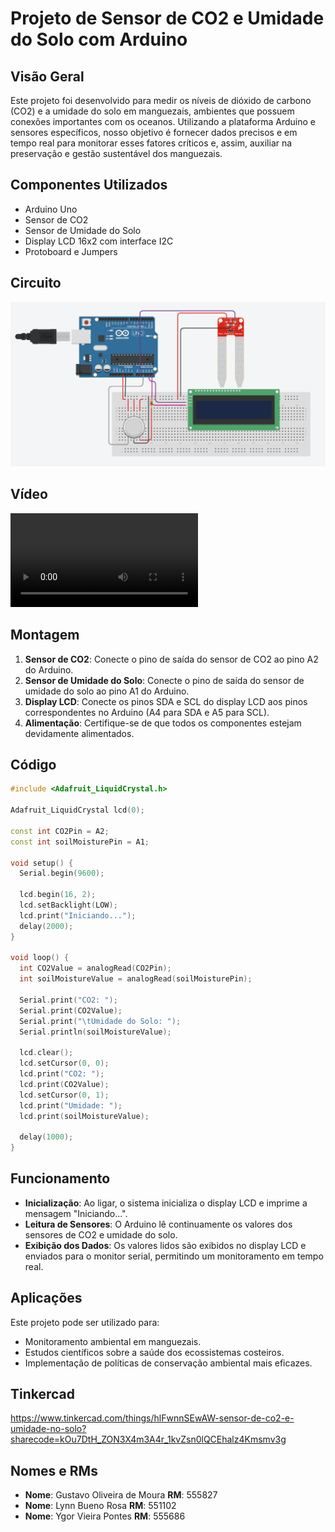 # Projeto de Sensor de CO2 e Umidade do Solo com Arduino

## Visão Geral

Este projeto foi desenvolvido para medir os níveis de dióxido de carbono (CO2) e a umidade do solo em manguezais, ambientes que possuem conexões importantes com os oceanos. Utilizando a plataforma Arduino e sensores específicos, nosso objetivo é fornecer dados precisos e em tempo real para monitorar esses fatores críticos e, assim, auxiliar na preservação e gestão sustentável dos manguezais.

## Componentes Utilizados

- Arduino Uno
- Sensor de CO2
- Sensor de Umidade do Solo
- Display LCD 16x2 com interface I2C
- Protoboard e Jumpers

## Circuito

![Circuito do Projeto](image.png)

## Vídeo

![Video do Projeto](Video.mp4)

## Montagem

1. **Sensor de CO2**: Conecte o pino de saída do sensor de CO2 ao pino A2 do Arduino.
2. **Sensor de Umidade do Solo**: Conecte o pino de saída do sensor de umidade do solo ao pino A1 do Arduino.
3. **Display LCD**: Conecte os pinos SDA e SCL do display LCD aos pinos correspondentes no Arduino (A4 para SDA e A5 para SCL).
4. **Alimentação**: Certifique-se de que todos os componentes estejam devidamente alimentados.

## Código

```cpp
#include <Adafruit_LiquidCrystal.h>
 
Adafruit_LiquidCrystal lcd(0);

const int CO2Pin = A2;
const int soilMoisturePin = A1;

void setup() {
  Serial.begin(9600);
  
  lcd.begin(16, 2);
  lcd.setBacklight(LOW);
  lcd.print("Iniciando...");
  delay(2000);
}

void loop() {
  int CO2Value = analogRead(CO2Pin);
  int soilMoistureValue = analogRead(soilMoisturePin);

  Serial.print("CO2: ");
  Serial.print(CO2Value);
  Serial.print("\tUmidade do Solo: ");
  Serial.println(soilMoistureValue);

  lcd.clear();
  lcd.setCursor(0, 0);
  lcd.print("CO2: ");
  lcd.print(CO2Value);
  lcd.setCursor(0, 1);
  lcd.print("Umidade: ");
  lcd.print(soilMoistureValue);

  delay(1000); 
}
```
## Funcionamento

- **Inicialização**: Ao ligar, o sistema inicializa o display LCD e imprime a mensagem "Iniciando...".
- **Leitura de Sensores**: O Arduino lê continuamente os valores dos sensores de CO2 e umidade do solo.
- **Exibição dos Dados**: Os valores lidos são exibidos no display LCD e enviados para o monitor serial, permitindo um monitoramento em tempo real.

## Aplicações

Este projeto pode ser utilizado para:

- Monitoramento ambiental em manguezais.
- Estudos científicos sobre a saúde dos ecossistemas costeiros.
- Implementação de políticas de conservação ambiental mais eficazes.

## Tinkercad

https://www.tinkercad.com/things/hlFwnnSEwAW-sensor-de-co2-e-umidade-no-solo?sharecode=kOu7DtH_ZON3X4m3A4r_1kvZsn0lQCEhalz4Kmsmv3g

## Nomes e RMs

- **Nome**:	  Gustavo Oliveira de Moura	    **RM**: 555827
- **Nome**:	  Lynn Bueno Rosa			            **RM**: 551102
- **Nome**:	  Ygor Vieira Pontes          	 **RM**: 555686


